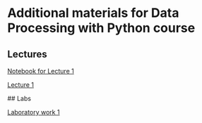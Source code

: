 # Additional materials for Data Processing with Python course
## Lectures
<p><a href="https://github.com/svniko/data_processing/blob/main/notebooks/Lecture_1_en.ipynb">Notebook for Lecture 1</a><p>
<p><a href="https://github.com/svniko/data_processing/blob/main/Lectures/Lecture_1.pdf">Lecture 1</a><p>
## Labs
<p><a href="https://github.com/svniko/data_processing/blob/main/Labs/Lab_1_en.pdf">Laboratory work 1</a><p>
